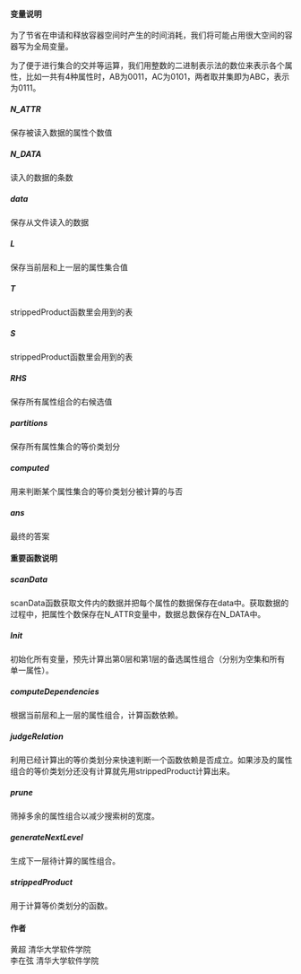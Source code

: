 #### 变量说明
为了节省在申请和释放容器空间时产生的时间消耗，我们将可能占用很大空间的容器写为全局变量。

为了便于进行集合的交并等运算，我们用整数的二进制表示法的数位来表示各个属性，比如一共有4种属性时，AB为0011，AC为0101，两者取并集即为ABC，表示为0111。

##### N_ATTR
保存被读入数据的属性个数值  
##### N_DATA
读入的数据的条数  
##### data
保存从文件读入的数据  
##### L
保存当前层和上一层的属性集合值  
##### T
strippedProduct函数里会用到的表  
##### S
strippedProduct函数里会用到的表  
##### RHS
保存所有属性组合的右候选值  
##### partitions
保存所有属性集合的等价类划分  
##### computed
用来判断某个属性集合的等价类划分被计算的与否  
##### ans
最终的答案  

#### 重要函数说明
##### scanData
scanData函数获取文件内的数据并把每个属性的数据保存在data中。获取数据的过程中，把属性个数保存在N_ATTR变量中，数据总数保存在N_DATA中。
##### Init
初始化所有变量，预先计算出第0层和第1层的备选属性组合（分别为空集和所有单一属性）。
##### computeDependencies
根据当前层和上一层的属性组合，计算函数依赖。
##### judgeRelation
利用已经计算出的等价类划分来快速判断一个函数依赖是否成立。如果涉及的属性组合的等价类划分还没有计算就先用strippedProduct计算出来。
##### prune
筛掉多余的属性组合以减少搜索树的宽度。
##### generateNextLevel
生成下一层待计算的属性组合。
##### strippedProduct
用于计算等价类划分的函数。

#### 作者
黄超 清华大学软件学院  
李在弦 清华大学软件学院
